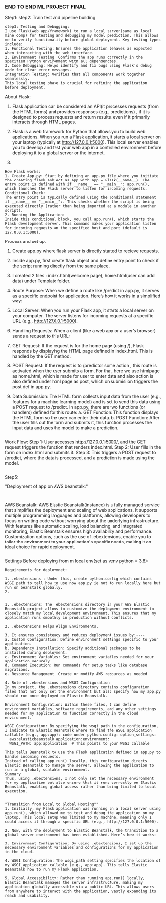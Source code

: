 ### END TO END ML PROJECT FINAL

Step1:
step2: Train test and pipeline building

```
step3: Testing and Debugging:
I use Flask(web app/framework) to run a local server(same as local mine comp) for testing and debugging my model prediction. This allows me to verify functionality before global deployment. Key testing types include:
1. Functional Testing: Ensures the application behaves as expected when interacting with the web interface.
2. Environment Testing: Confirms the app runs correctly in the specified Python environment with all dependencies.
3. Code Debugging: Helps identify and fix bugs using Flask's debug mode for clear error messages.
Integration Testing: Verifies that all components work together seamlessly.
This local testing phase is crucial for refining the application before deployment.

```
About Flask:
1. Flask application can be considered an API(it processes requests (from the HTML forms) and provides responses (e.g., predictions) , if it is designed to process requests and return results, even if it primarily interacts through HTML pages.

2. Flask is a web framework for Python that allows you to build web applications. When you run a Flask application, it starts a local server on your laptop (typically at http://127.0.0.1:5000). This local server enables you to develop and test your web app in a controlled environment before deploying it to a global server or the internet.

3. 

```
How Flask works:
1. Create App.py: Start by defining an app.py file where you initiate the creating flask aobject as app with app = Flask(__name__). The entry point is defined with if __name__ == "__main__": app.run(), which launches the Flask server to listen for incoming requests. Conditional Check:
The entry point is typically defined using the conditional statement if __name__ == "__main__":. This checks whether the script is being executed directly (rather than being imported as a module in another script).
2. Running the Application:
Inside this conditional block, you call app.run(), which starts the Flask development server. This command makes your application listen for incoming requests on the specified host and port (default is 127.0.0.1:5000).

```
Process and set up:
1. Create app.py where flask server is directly started to recieve requests.

2. Inside app.py, first create flask object and define entry point to check if the script running directly from the same place.

3. I created 2 files : index.html(welcome page), home.html(user can add data) under Template folder.

4. Route Purpose: 
When we define a route like /predict in app.py, it serves as a specific endpoint for application. Here’s how it works in a simplified way:

1. Local Server: When you run your Flask app, it starts a local server on your computer. The server listens for incoming requests at a specific URL (e.g., http://127.0.0.1:5000).

2. Handling Requests: When a client (like a web app or a user’s browser) sends a request to this URL:

3. GET Request: If the request is for the home page (using /), Flask responds by displaying the HTML page defined in index.html. This is handled by the GET method.
4. POST Request: If the request is to /predictor some action , this route is activated when the user submits a form. For that, here we use htmlpage as home.html, which is made for user to enter data and also action is also defined under html page as post, which on submisiion triggers the post def in app.py.

5. Data Submission:
The HTML form collects input data from the user (e.g., features for a machine learning model) and is set to send this data using a POST request to /predict.
In app.py, there are two functions (or handlers) defined for this route:
a. GET Function: This function displays the HTML form so the user can enter their data.
b. POST Function: After the user fills out the form and submits it, this function processes the input data and uses the model to make a prediction.

```

```
Work Flow:
Step 1: User accesses http://127.0.0.1:5000/, and the GET request triggers the function that renders index.html.
Step 2: User fills in the form on index.html and submits it.
Step 3: This triggers a POST request to /predict, where the data is processed, and a prediction is made using the model.

```

```
Step5:

"Deployment of app on AWS beanstalk:"
```


```
AWS Beanstalk:
AWS Elastic Beanstalk(instance) is a fully managed service that simplifies the deployment and scaling of web applications. It supports multiple programming languages and platforms, allowing developers to focus on writing code without worrying about the underlying infrastructure. With features like automatic scaling, load balancing, and integrated monitoring, Elastic Beanstalk ensures high availability and performance. Customization options, such as the use of .ebextensions, enable you to tailor the environment to your application's specific needs, making it an ideal choice for rapid deployment.
```

```
Settings Before deploying from m local env(set as venv python = 3.8):

```
Requirements for deploymnet:

1. .ebextensions : Under this, create python.config which contains WSGI path to tell how to use now app.py ie not to run locally here but run on beanstalk globally.
2. 
```
```

1. .ebextensions: The .ebextensions directory in your AWS Elastic Beanstalk project allows to customize the deployment environment to closely match my local development environment. This ensures that my application runs smoothly in production without conflicts.

2. .ebextensions Helps Align Environments.

3. It ensures consistency and reduces deployment issues by:----
a. Custom Configuration: Define environment settings specific to your application.
b. Dependency Installation: Specify additional packages to be installed during deployment.
c. Environment Variables: Set environment variables needed for your application securely.
d. Command Execution: Run commands for setup tasks like database migrations.
e. Resource Management: Create or modify AWS resources as needed

4. Role of .ebextensions and WSGI Configuration
In my project, the .ebextensions directory contains configuration files that not only set the environment but also specify how my app.py should run once deployed on Elastic Beanstalk.

Environment Configuration: Within these files, I can define environment variables, software requirements, and any other settings needed for my application to function correctly in the cloud environment.

WSGI Configuration: By specifying the wsgi_path in the configuration, I indicate to Elastic Beanstalk where to find the WSGI application callable (e.g., app:app): code under python.config: option_settings:
  aws:elasticbeanstalk:application:environment:
  WSGI_PATH: app:application  # This points to your WSGI callable

This tells Beanstalk to use the Flask application defined in app.py to handle incoming requests.
Instead of calling app.run() locally, this configuration directs Elastic Beanstalk to manage the server, allowing the application to run in a global, scalable environment.
Summary
Thus, using .ebextensions, I not only set the necessary environment for my application but also ensure that it runs correctly on Elastic Beanstalk, enabling global access rather than being limited to local execution.


```

```
"Transition from Local to Global Hosting""
1. Initially, my Flask application was running on a local server using app.run(), which allowed me to test and debug the application on my laptop. This local setup was limited to my machine, meaning only I could access it through a specific URL (e.g., http://127.0.0.1:5000).

2. Now, with the deployment to Elastic Beanstalk, the transition to a global server environment has been established. Here’s how it works:

3. Environment Configuration: By using .ebextensions, I set up the necessary environment variables and configurations for my application in the cloud.

4. WSGI Configuration: The wsgi_path setting specifies the location of my WSGI application callable (e.g., app:app). This tells Elastic Beanstalk how to run my Flask application.

5. Global Accessibility: Rather than running app.run() locally, Elastic Beanstalk manages the server infrastructure, making my application globally accessible via a public URL. This allows users from anywhere to interact with the application, vastly expanding its reach and usability.
```

